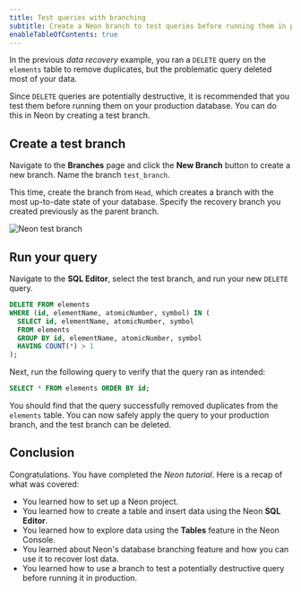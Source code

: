 ```yaml
---
title: Test queries with branching
subtitle: Create a Neon branch to test queries before running them in production
enableTableOfContents: true
---
```


In the previous _data recovery_ example, you ran a `DELETE` query on the `elements` table to remove duplicates, but the problematic query deleted most of your data.

Since `DELETE` queries are potentially destructive, it is recommended that you test them before running them on your production database. You can do this in Neon by creating a test branch.

## Create a test branch

Navigate to the **Branches** page and click the **New Branch** button to create a new branch. Name the branch `test_branch`.

This time, create the branch from `Head`, which creates a branch with the most up-to-date state of your database. Specify the recovery branch you created previously as the parent branch.

![Neon test branch](/docs/tutorial/create_test_branch.png)

## Run your query

Navigate to the **SQL Editor**, select the test branch, and run your new `DELETE` query.

```sql
DELETE FROM elements
WHERE (id, elementName, atomicNumber, symbol) IN (
  SELECT id, elementName, atomicNumber, symbol
  FROM elements
  GROUP BY id, elementName, atomicNumber, symbol
  HAVING COUNT(*) > 1
);
```

Next, run the following query to verify that the query ran as intended:

```sql
SELECT * FROM elements ORDER BY id;
```

You should find that the query successfully removed duplicates from the `elements` table. You can now safely apply the query to your production branch, and the test branch can be deleted.

## Conclusion

Congratulations. You have completed the _Neon tutorial_. Here is a recap of what was covered:

- You learned how to set up a Neon project.
- You learned how to create a table and insert data using the Neon **SQL Editor**.
- You learned how to explore data using the **Tables** feature in the Neon Console.
- You learned about Neon's database branching feature and how you can use it to recover lost data.
- You learned how to use a branch to test a potentially destructive query before running it in production.
